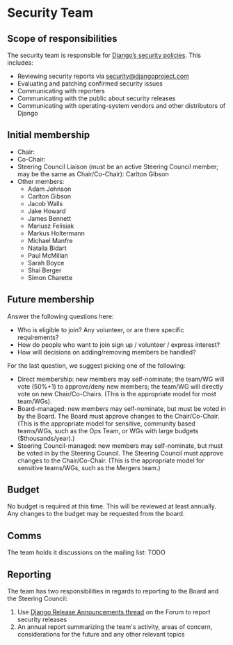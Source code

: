 # Security Team

## Scope of responsibilities

The security team is responsible for [Django’s security policies](https://docs.djangoproject.com/en/dev/internals/security/). This includes:

- Reviewing security reports via security@djangoproject.com
- Evaluating and patching confirmed security issues
- Communicating with reporters
- Communicating with the public about security releases
- Communicating with operating-system vendors and other distributors of Django

## Initial membership

- Chair:
- Co-Chair:
- Steering Council Liaison (must be an active Steering Council member; may be the same as Chair/Co-Chair): Carlton Gibson
- Other members:
  - Adam Johnson
  - Carlton Gibson
  - Jacob Walls
  - Jake Howard
  - James Bennett
  - Mariusz Felisiak
  - Markus Holtermann
  - Michael Manfre
  - Natalia Bidart
  - Paul McMillan
  - Sarah Boyce
  - Shai Berger
  - Simon Charette

## Future membership

Answer the following questions here:

- Who is eligible to join? Any volunteer, or are there specific requirements?
- How do people who want to join sign up / volunteer / express interest?
- How will decisions on adding/removing members be handled?

For the last question, we suggest picking one of the following:

- Direct membership: new members may self-nominate; the team/WG will vote (50%+1) to approve/deny new members; the team/WG will directly vote on new Chair/Co-Chairs. (This is the appropriate model for most team/WGs).
- Board-managed: new members may self-nominate, but must be voted in by the Board. The Board must approve changes to the Chair/Co-Chair. (This is the appropriate model for sensitive, community based teams/WGs, such as the Ops Team, or WGs with large budgets ($thousands/year).)
- Steering Council-managed: new members may self-nominate, but must be voted in by the Steering Council. The Steering Council must approve changes to the Chair/Co-Chair. (This is the appropriate model for sensitive teams/WGs, such as the Mergers team.)

## Budget

No budget is required at this time. This will be reviewed at least annually.
Any changes to the budget may be requested from the board.

## Comms

The team holds it discussions on the mailing list: TODO

## Reporting

The team has two responsibilities in regards to reporting to the Board and the Steering Council:

1. Use [Django Release Announcements thread](https://forum.djangoproject.com/t/django-release-announcements/655/96) on the Forum to report security releases
2. An annual report summarizing the team's activity, areas of concern, considerations for the future and any other relevant topics
